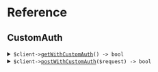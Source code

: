 # Reference
## CustomAuth
<details><summary><code>$client-><a href="/Seed/CustomAuth/CustomAuthClient.php">getWithCustomAuth</a>() -> bool</code></summary>
<dl>
<dd>

#### 📝 Description

<dl>
<dd>

<dl>
<dd>

GET request with custom auth scheme
</dd>
</dl>
</dd>
</dl>

#### 🔌 Usage

<dl>
<dd>

<dl>
<dd>

```php
$client->customAuth->getWithCustomAuth(
);
```
</dd>
</dl>
</dd>
</dl>


</dd>
</dl>
</details>

<details><summary><code>$client-><a href="/Seed/CustomAuth/CustomAuthClient.php">postWithCustomAuth</a>($request) -> bool</code></summary>
<dl>
<dd>

#### 📝 Description

<dl>
<dd>

<dl>
<dd>

POST request with custom auth scheme
</dd>
</dl>
</dd>
</dl>

#### 🔌 Usage

<dl>
<dd>

<dl>
<dd>

```php
$client->customAuth->postWithCustomAuth(
    $request,
);
```
</dd>
</dl>
</dd>
</dl>

#### ⚙️ Parameters

<dl>
<dd>

<dl>
<dd>

**$request:** `mixed` 
    
</dd>
</dl>
</dd>
</dl>


</dd>
</dl>
</details>
